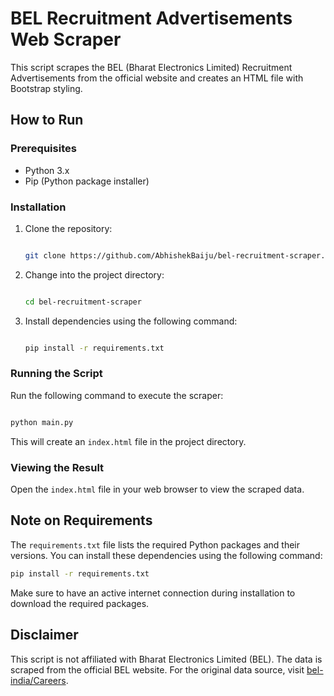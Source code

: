 # BEL Recruitment Advertisements Web Scraper

This script scrapes the BEL (Bharat Electronics Limited) Recruitment Advertisements from the official website and creates an HTML file with Bootstrap styling.

## How to Run

### Prerequisites

- Python 3.x
- Pip (Python package installer)

### Installation

1. Clone the repository:

   ```bash

   git clone https://github.com/AbhishekBaiju/bel-recruitment-scraper.git

   ```
2. Change into the project directory:

   ```bash

   cd bel-recruitment-scraper

   ```
3. Install dependencies using the following command:

   ```bash

   pip install -r requirements.txt

   ```

### Running the Script

Run the following command to execute the scraper:

```bash

python main.py

```

This will create an `index.html` file in the project directory.

### Viewing the Result

Open the `index.html` file in your web browser to view the scraped data.

## Note on Requirements

The `requirements.txt` file lists the required Python packages and their versions. You can install these dependencies using the following command:

```bash
pip install -r requirements.txt
```

Make sure to have an active internet connection during installation to download the required packages.

## Disclaimer

This script is not affiliated with Bharat Electronics Limited (BEL). The data is scraped from the official BEL website. For the original data source, visit [bel-india/Careers](https://bel-india.in/).
